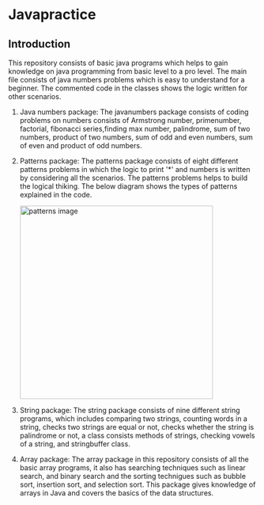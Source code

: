 # Javapractice
## Introduction
This repository consists of basic java programs which helps to gain knowledge on java programming from basic level to a pro level. The main file consists of java numbers problems which is easy to understand for a beginner. The commented code in the classes shows the logic written for other scenarios.
 
1. Java numbers package: The javanumbers package consists of coding problems on numbers consists of Armstrong number, primenumber, factorial, fibonacci series,finding max number, palindrome, sum of two numbers, product of two numbers, sum of odd and even numbers, sum of even and product of odd numbers.

2. Patterns package: The patterns package consists of eight different patterns problems in which the logic to print '*' and numbers is written by considering all the scenarios. The patterns problems helps to build the logical thiking. The below diagram shows the types of patterns explained in the code.

    
   <img width="390" alt="patterns image" src="https://user-images.githubusercontent.com/101564077/235372232-a596373a-be02-43da-9df1-503ae3451a66.png">
   
   
3. String package: The string package consists of nine different string programs, which includes comparing two strings, counting words in a string, checks two strings are equal or not, checks whether the string is palindrome or not, a class consists methods of strings, checking vowels of a string, and stringbuffer class.

4. Array package: The array package in this repository consists of all the basic array programs, it also has searching techniques such as linear search, and binary search and the sorting technigues such as bubble sort, insertion sort, and selection sort. This package gives knowledge of arrays in Java and covers the basics of the data structures.
